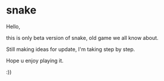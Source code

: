 # snake

Hello,

this is only beta version of snake, old game we all know about.

Still making ideas for update, I'm taking step by step.

Hope u enjoy playing it.

:))
